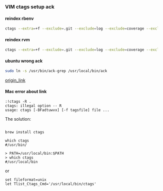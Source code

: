 ### VIM ctags setup ack

#### reindex rbenv

```bash
ctags --extra=+f --exclude=.git --exclude=log --exclude=coverage --exclude=public/assets -R *  /home/ken/.rbenv/versions/1.9.3-p429/lib/ruby/gems/1.9.1/gems/*
```

#### reindex rvm

```bash
ctags --extra=+f --exclude=.git --exclude=log --exclude=coverage --exclude=public/assets -R * `rvm gemdir`/gems/*
```

#### ubuntu wrong ack

```bash
sudo ln -s /usr/bin/ack-grep /usr/local/bin/ack  
```


[origin_link](http://hlee.iteye.com/blog/1488865)


#### Mac error about link

```
:!ctags -R .
ctags: illegal option -- R
usage: ctags [-BFadtuwvx] [-f tagsfile] file ...

```

The solution:

```

brew install ctags

which ctags
#/usr/bin/

> PATH=/usr/local/bin:$PATH
> which ctags
#/usr/local/bin
```

or


```
set fileformat=unix  
let Tlist_Ctags_Cmd='/usr/local/bin/ctags'  
```


